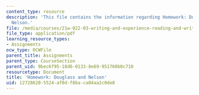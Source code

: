 ```yaml
---
content_type: resource
description: 'This file contains the information regarding Homework: Douglass and
  Nelson.'
file: /media/courses/21w-022-03-writing-and-experience-reading-and-writing-autobiography-spring-2014/127286205524af0df8baca04aa2c0de8_MIT21W_022_03S14_0304.pdf
file_type: application/pdf
learning_resource_types:
- Assignments
ocw_type: OCWFile
parent_title: Assignments
parent_type: CourseSection
parent_uid: 9bec6f95-18d6-0133-8e69-951760b0c710
resourcetype: Document
title: 'Homework: Douglass and Nelson'
uid: 12728620-5524-af0d-f8ba-ca04aa2c0de8
---
```


